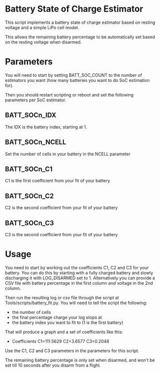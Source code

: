 # Battery State of Charge Estimator

This script implements a battery state of charge estimator based on
resting voltage and a simple LiPo cell model.

This allows the remaining battery percentage to be automatically set
based on the resting voltage when disarmed.

# Parameters

You will need to start by setting BATT_SOC_COUNT to the number of
estimators you want (how many batteries you want to do SoC estimation
for).

Then you should restart scripting or reboot and set the following
parameters per SoC estimator.

## BATT_SOCn_IDX

The IDX is the battery index, starting at 1.

## BATT_SOCn_NCELL

Set the number of cells in your battery in the NCELL parameter

## BATT_SOCn_C1

C1 is the first coefficient from your fit of your battery

## BATT_SOCn_C2

C2 is the second coefficient from your fit of your battery

## BATT_SOCn_C3

C3 is the second coefficient from your fit of your battery

# Usage

You need to start by working out the coefficients C1, C2 and C3 for your
battery. You can do this by starting with a fully charged battery and
slowly discharging it with LOG_DISARMED set to 1. Alternatively you
can provide a CSV file with battery percentage in the first column and
voltage in the 2nd column.

Then run the resulting log or csv file through the script at
Tools/scripts/battery_fit.py. You will need to tell the script the
following:

 - the number of cells
 - the final percentage charge your log stops at
 - the battery index you want to fit to (1 is the first battery)

That will produce a graph and a set of coefficients like this:
 - Coefficients C1=111.5629 C2=3.6577 C3=0.2048

Use the C1, C2 and C3 parameters in the parameters for this script.

The remaining battery percentage is only set when disarmed, and won't
be set till 10 seconds after you disarm from a flight.


